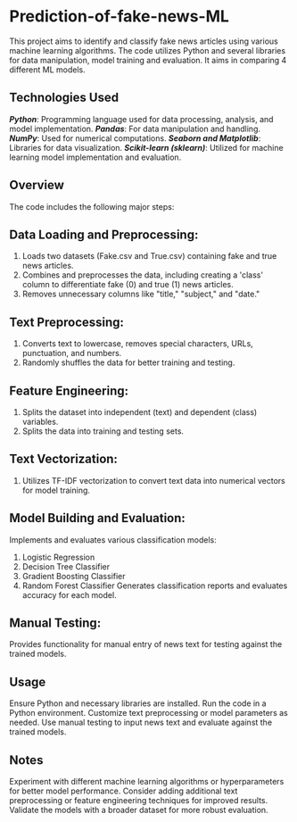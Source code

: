 # Prediction-of-fake-news-ML
 This project aims to identify and classify fake news articles using various machine learning algorithms. The code utilizes Python and several libraries for data manipulation, model training and evaluation. It aims in comparing 4 different ML models.

## Technologies Used
***Python***: Programming language used for data processing, analysis, and model implementation.
***Pandas***: For data manipulation and handling.
***NumPy***: Used for numerical computations.
***Seaborn and Matplotlib***: Libraries for data visualization.
***Scikit-learn (sklearn)***: Utilized for machine learning model implementation and evaluation.

## Overview
The code includes the following major steps:

## Data Loading and Preprocessing:
1. Loads two datasets (Fake.csv and True.csv) containing fake and true news articles.
2. Combines and preprocesses the data, including creating a 'class' column to differentiate fake (0) and true (1) news articles.
3. Removes unnecessary columns like "title," "subject," and "date."

## Text Preprocessing:
1. Converts text to lowercase, removes special characters, URLs, punctuation, and numbers.
2. Randomly shuffles the data for better training and testing.

## Feature Engineering:
1. Splits the dataset into independent (text) and dependent (class) variables.
2. Splits the data into training and testing sets.

## Text Vectorization:
1. Utilizes TF-IDF vectorization to convert text data into numerical vectors for model training.

## Model Building and Evaluation:
Implements and evaluates various classification models:
1. Logistic Regression
2. Decision Tree Classifier
3. Gradient Boosting Classifier
4. Random Forest Classifier
Generates classification reports and evaluates accuracy for each model.

## Manual Testing:
Provides functionality for manual entry of news text for testing against the trained models.

## Usage
Ensure Python and necessary libraries are installed.
Run the code in a Python environment.
Customize text preprocessing or model parameters as needed.
Use manual testing to input news text and evaluate against the trained models.

## Notes
Experiment with different machine learning algorithms or hyperparameters for better model performance.
Consider adding additional text preprocessing or feature engineering techniques for improved results.
Validate the models with a broader dataset for more robust evaluation.
